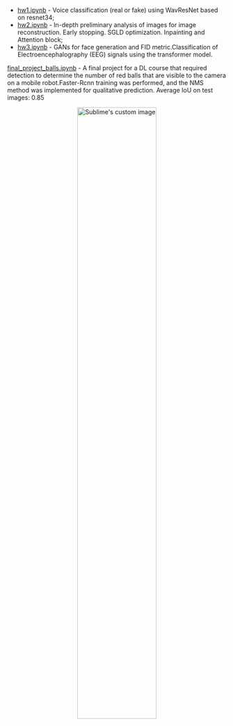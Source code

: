 * [hw1.ipynb](https://github.com/Anilian/Skoltex_education_projects/DL_course/hw1.ipynb) - Voice classification (real or fake) using WavResNet based on resnet34; 
* [hw2.ipynb](https://github.com/Anilian/Skoltex_education_projects/DL_course/hw2.ipynb) -  In-depth preliminary analysis of images for image reconstruction. Early stopping. SGLD optimization. Inpainting and Attention block; 
* [hw3.ipynb](https://github.com/Anilian/Skoltex_education_projects/DL_course/hw3.ipynb) - GANs for face generation and FID metric.Classification of Electroencephalography (EEG) signals using the transformer model.

[final_project_balls.ipynb](https://github.com/Anilian/Skoltex_education_projects/DL_course/final_project_balls.ipynb) - A final project for a DL course that required detection to determine the number of red balls that are visible to the camera on a mobile robot.Faster-Rcnn training was performed, and the NMS method was implemented for qualitative prediction. Average IoU on test images: 0.85

<p align="center">
  <img src="https://github.com/Anilian/Skoltex_education_projects/blob/main/DL_course/Scr_3.jpg" width="60%" alt="Sublime's custom image"/>
</p>

          
